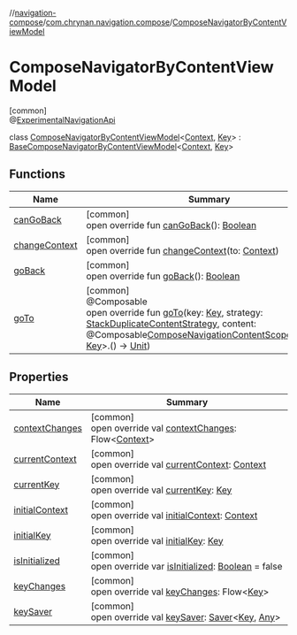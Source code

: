 //[navigation-compose](../../../index.md)/[com.chrynan.navigation.compose](../index.md)/[ComposeNavigatorByContentViewModel](index.md)

# ComposeNavigatorByContentViewModel

[common]\
@[ExperimentalNavigationApi](../../../../navigation-core/navigation-core/com.chrynan.navigation/-experimental-navigation-api/index.md)

class [ComposeNavigatorByContentViewModel](index.md)&lt;[Context](index.md), [Key](index.md)&gt; : [BaseComposeNavigatorByContentViewModel](../-base-compose-navigator-by-content-view-model/index.md)&lt;[Context](index.md), [Key](index.md)&gt;

## Functions

| Name | Summary |
|---|---|
| [canGoBack](can-go-back.md) | [common]<br>open override fun [canGoBack](can-go-back.md)(): [Boolean](https://kotlinlang.org/api/latest/jvm/stdlib/kotlin/-boolean/index.html) |
| [changeContext](change-context.md) | [common]<br>open override fun [changeContext](change-context.md)(to: [Context](index.md)) |
| [goBack](go-back.md) | [common]<br>open override fun [goBack](go-back.md)(): [Boolean](https://kotlinlang.org/api/latest/jvm/stdlib/kotlin/-boolean/index.html) |
| [goTo](go-to.md) | [common]<br>@Composable<br>open override fun [goTo](go-to.md)(key: [Key](index.md), strategy: [StackDuplicateContentStrategy](../../../../navigation-core/navigation-core/com.chrynan.navigation/-stack-duplicate-content-strategy/index.md), content: @Composable[ComposeNavigationContentScope](../-compose-navigation-content-scope/index.md)&lt;[Context](index.md), [Key](index.md)&gt;.() -&gt; [Unit](https://kotlinlang.org/api/latest/jvm/stdlib/kotlin/-unit/index.html)) |

## Properties

| Name | Summary |
|---|---|
| [contextChanges](context-changes.md) | [common]<br>open override val [contextChanges](context-changes.md): Flow&lt;[Context](index.md)&gt; |
| [currentContext](current-context.md) | [common]<br>open override val [currentContext](current-context.md): [Context](index.md) |
| [currentKey](current-key.md) | [common]<br>open override val [currentKey](current-key.md): [Key](index.md) |
| [initialContext](initial-context.md) | [common]<br>open override val [initialContext](initial-context.md): [Context](index.md) |
| [initialKey](initial-key.md) | [common]<br>open override val [initialKey](initial-key.md): [Key](index.md) |
| [isInitialized](is-initialized.md) | [common]<br>open override var [isInitialized](is-initialized.md): [Boolean](https://kotlinlang.org/api/latest/jvm/stdlib/kotlin/-boolean/index.html) = false |
| [keyChanges](key-changes.md) | [common]<br>open override val [keyChanges](key-changes.md): Flow&lt;[Key](index.md)&gt; |
| [keySaver](key-saver.md) | [common]<br>open override val [keySaver](key-saver.md): [Saver](../-saver/index.md)&lt;[Key](index.md), [Any](https://kotlinlang.org/api/latest/jvm/stdlib/kotlin/-any/index.html)&gt; |
